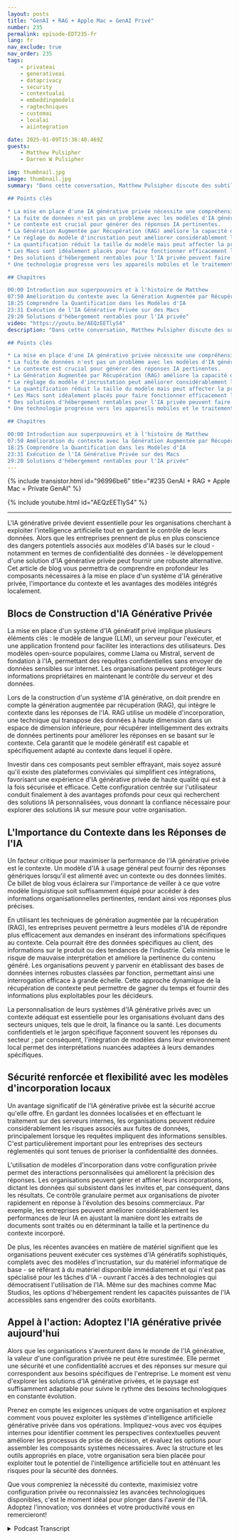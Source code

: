```yaml
---
layout: posts
title: "GenAI + RAG + Apple Mac = GenAI Privé"
number: 235
permalink: episode-EDT235-fr
lang: fr
nav_exclude: true
nav_order: 235
tags:
    - privateai
    - generativeai
    - dataprivacy
    - security
    - contextualai
    - embeddingmodels
    - ragtechniques
    - customai
    - localai
    - aiintegration

date: 2025-01-09T15:36:40.469Z
guests:
    - Matthew Pulsipher
    - Darren W Pulsipher

img: thumbnail.jpg
image: thumbnail.jpg
summary: "Dans cette conversation, Matthew Pulsipher discute des subtilités de la mise en place d'un système d'IA générative privée, soulignant l'importance de comprendre ses composants, y compris les modèles, les serveurs et les applications front-end. Il élabore sur l'importance du contexte dans les réponses de l'IA et introduit le concept de Génération Augmentée par Récupération (RAG) pour améliorer les performances de l'IA. La discussion couvre également le réglage des modèles d'incrustation, le rôle de la quantification dans l'efficacité de l'IA, et le potentiel pour l'exécution de systèmes d'IA privés sur des Macs, mettant en évidence des solutions d'hébergement rentables pour les entreprises.

## Points clés

* La mise en place d'une IA générative privée nécessite une compréhension de divers composants.
* La fuite de données n'est pas un problème avec les modèles d'IA générative privée.
* Le contexte est crucial pour générer des réponses IA pertinentes.
* La Génération Augmentée par Récupération (RAG) améliore la capacité de l'IA à fournir du contexte.
* Le réglage du modèle d'incrustation peut améliorer considérablement les résultats de l'IA.
* La quantification réduit la taille du modèle mais peut affecter la précision.
* Les Macs sont idéalement placés pour faire fonctionner efficacement l'IA générative privée.
* Des solutions d'hébergement rentables pour l'IA privée peuvent faire économiser de l'argent aux entreprises.
* Une technologie progresse vers les appareils mobiles et le traitement local.

## Chapitres

00:00 Introduction aux superpouvoirs et à l'histoire de Matthew
07:50 Amélioration du contexte avec la Génération Augmentée par Récupération (RAG)
18:25 Comprendre la Quantification dans les Modèles d'IA
23:31 Exécution de l'IA Générative Privée sur des Macs
29:20 Solutions d'hébergement rentables pour l'IA privée"
video: "https://youtu.be/AEQzEETlyS4"
description: "Dans cette conversation, Matthew Pulsipher discute des subtilités de la mise en place d'un système d'IA générative privée, soulignant l'importance de comprendre ses composants, y compris les modèles, les serveurs et les applications front-end. Il élabore sur l'importance du contexte dans les réponses de l'IA et introduit le concept de Génération Augmentée par Récupération (RAG) pour améliorer les performances de l'IA. La discussion couvre également le réglage des modèles d'incrustation, le rôle de la quantification dans l'efficacité de l'IA, et le potentiel pour l'exécution de systèmes d'IA privés sur des Macs, mettant en évidence des solutions d'hébergement rentables pour les entreprises.

## Points clés

* La mise en place d'une IA générative privée nécessite une compréhension de divers composants.
* La fuite de données n'est pas un problème avec les modèles d'IA générative privée.
* Le contexte est crucial pour générer des réponses IA pertinentes.
* La Génération Augmentée par Récupération (RAG) améliore la capacité de l'IA à fournir du contexte.
* Le réglage du modèle d'incrustation peut améliorer considérablement les résultats de l'IA.
* La quantification réduit la taille du modèle mais peut affecter la précision.
* Les Macs sont idéalement placés pour faire fonctionner efficacement l'IA générative privée.
* Des solutions d'hébergement rentables pour l'IA privée peuvent faire économiser de l'argent aux entreprises.
* Une technologie progresse vers les appareils mobiles et le traitement local.

## Chapitres

00:00 Introduction aux superpouvoirs et à l'histoire de Matthew
07:50 Amélioration du contexte avec la Génération Augmentée par Récupération (RAG)
18:25 Comprendre la Quantification dans les Modèles d'IA
23:31 Exécution de l'IA Générative Privée sur des Macs
29:20 Solutions d'hébergement rentables pour l'IA privée"
---
```


<div>
{% include transistor.html id="96996be6" title="#235 GenAI + RAG + Apple Mac = Private GenAI" %}

{% include youtube.html id="AEQzEETlyS4" %}
</div>

---

L'IA générative privée devient essentielle pour les organisations cherchant à exploiter l'intelligence artificielle tout en gardant le contrôle de leurs données. Alors que les entreprises prennent de plus en plus conscience des dangers potentiels associés aux modèles d'IA basés sur le cloud - notamment en termes de confidentialité des données - le développement d'une solution d'IA générative privée peut fournir une robuste alternative. Cet article de blog vous permettra de comprendre en profondeur les composants nécessaires à la mise en place d'un système d'IA générative privée, l'importance du contexte et les avantages des modèles intégrés localement.

## Blocs de Construction d'IA Générative Privée

La mise en place d'un système d'IA génératif privé implique plusieurs éléments clés : le modèle de langue (LLM), un serveur pour l'exécuter, et une application frontend pour faciliter les interactions des utilisateurs. Des modèles open-source populaires, comme Llama ou Mistral, servent de fondation à l'IA, permettant des requêtes confidentielles sans envoyer de données sensibles sur internet. Les organisations peuvent protéger leurs informations propriétaires en maintenant le contrôle du serveur et des données.

Lors de la construction d'un système d'IA générative, on doit prendre en compte la génération augmentée par récupération (RAG), qui intègre le contexte dans les réponses de l'IA. RAG utilise un modèle d'incorporation, une technique qui transpose des données à haute dimension dans un espace de dimension inférieure, pour récupérer intelligemment des extraits de données pertinents pour améliorer les réponses en se basant sur le contexte. Cela garantit que le modèle génératif est capable et spécifiquement adapté au contexte dans lequel il opère.

Investir dans ces composants peut sembler effrayant, mais soyez assuré qu'il existe des plateformes conviviales qui simplifient ces intégrations, favorisant une expérience d'IA générative privée de haute qualité qui est à la fois sécurisée et efficace. Cette configuration centrée sur l'utilisateur conduit finalement à des avantages profonds pour ceux qui recherchent des solutions IA personnalisées, vous donnant la confiance nécessaire pour explorer des solutions IA sur mesure pour votre organisation.

## L'Importance du Contexte dans les Réponses de l'IA

Un facteur critique pour maximiser la performance de l'IA générative privée est le contexte. Un modèle d'IA à usage général peut fournir des réponses génériques lorsqu'il est alimenté avec un contexte ou des données limités. Ce billet de blog vous éclairera sur l'importance de veiller à ce que votre modèle linguistique soit suffisamment équipé pour accéder à des informations organisationnelles pertinentes, rendant ainsi vos réponses plus précises.

En utilisant les techniques de génération augmentée par la récupération (RAG), les entreprises peuvent permettre à leurs modèles d'IA de répondre plus efficacement aux demandes en insérant des informations spécifiques au contexte. Cela pourrait être des données spécifiques au client, des informations sur le produit ou des tendances de l'industrie. Cela minimise le risque de mauvaise interprétation et améliore la pertinence du contenu généré. Les organisations peuvent y parvenir en établissant des bases de données internes robustes classées par fonction, permettant ainsi une interrogation efficace à grande échelle. Cette approche dynamique de la récupération de contexte peut permettre de gagner du temps et fournir des informations plus exploitables pour les décideurs.

La personnalisation de leurs systèmes d'IA générative privés avec un contexte adéquat est essentielle pour les organisations évoluant dans des secteurs uniques, tels que le droit, la finance ou la santé. Les documents confidentiels et le jargon spécifique façonnent souvent les réponses du secteur ; par conséquent, l'intégration de modèles dans leur environnement local permet des interprétations nuancées adaptées à leurs demandes spécifiques.

## Sécurité renforcée et flexibilité avec les modèles d'incorporation locaux

Un avantage significatif de l'IA générative privée est la sécurité accrue qu'elle offre. En gardant les données localisées et en effectuant le traitement sur des serveurs internes, les organisations peuvent réduire considérablement les risques associés aux fuites de données, principalement lorsque les requêtes impliquent des informations sensibles. C'est particulièrement important pour les entreprises des secteurs réglementés qui sont tenues de prioriser la confidentialité des données.

L'utilisation de modèles d'incorporation dans votre configuration privée permet des interactions personnalisées qui améliorent la précision des réponses. Les organisations peuvent gérer et affiner leurs incorporations, dictant les données qui subsistent dans les invites et, par conséquent, dans les résultats. Ce contrôle granulaire permet aux organisations de pivoter rapidement en réponse à l'évolution des besoins commerciaux. Par exemple, les entreprises peuvent améliorer considérablement les performances de leur IA en ajustant la manière dont les extraits de documents sont traités ou en déterminant la taille et la pertinence du contexte incorporé.

De plus, les récentes avancées en matière de matériel signifient que les organisations peuvent exécuter ces systèmes d'IA génératifs sophistiqués, complets avec des modèles d'incrustation, sur du matériel informatique de base - se référant à du matériel disponible immédiatement et qui n'est pas spécialisé pour les tâches d'IA - ouvrant l'accès à des technologies qui démocratisent l'utilisation de l'IA. Même sur des machines comme Mac Studios, les options d'hébergement rendent les capacités puissantes de l'IA accessibles sans engendrer des coûts exorbitants.

## Appel à l'action: Adoptez l'IA générative privée aujourd'hui

Alors que les organisations s'aventurent dans le monde de l'IA générative, la valeur d'une configuration privée ne peut être surestimée. Elle permet une sécurité et une confidentialité accrues et des réponses sur mesure qui correspondent aux besoins spécifiques de l'entreprise. Le moment est venu d'explorer les solutions d'IA générative privées, et le paysage est suffisamment adaptable pour suivre le rythme des besoins technologiques en constante évolution.

Prenez en compte les exigences uniques de votre organisation et explorez comment vous pouvez exploiter les systèmes d'intelligence artificielle générative privée dans vos opérations. Impliquez-vous avec vos équipes internes pour identifier comment les perspectives contextuelles peuvent améliorer les processus de prise de décision, et évaluez les options pour assembler les composants systèmes nécessaires. Avec la structure et les outils appropriés en place, votre organisation sera bien placée pour exploiter tout le potentiel de l'intelligence artificielle tout en atténuant les risques pour la sécurité des données.

Que vous compreniez la nécessité du contexte, maximisiez votre configuration privée ou reconnaissiez les avancées technologiques disponibles, c'est le moment idéal pour plonger dans l'avenir de l'IA. Adoptez l'innovation; vos données et votre productivité vous en remercieront!



<details>
<summary> Podcast Transcript </summary>

<p></p>

</details>
